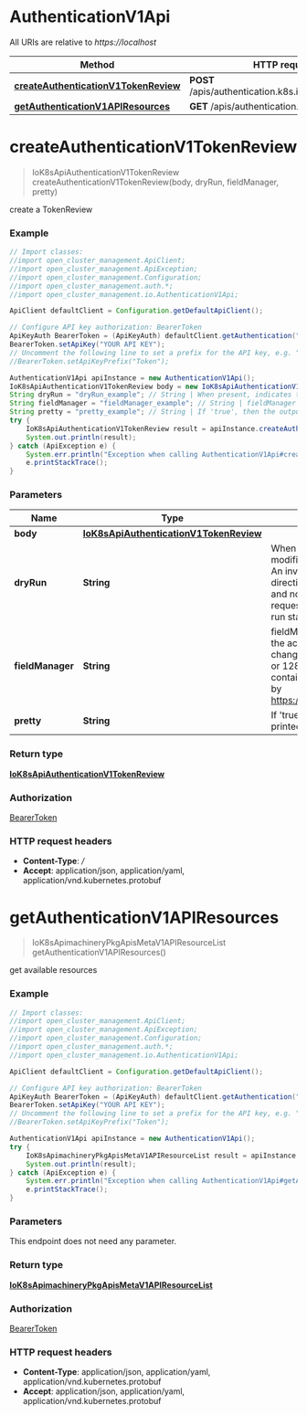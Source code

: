 # AuthenticationV1Api

All URIs are relative to *https://localhost*

Method | HTTP request | Description
------------- | ------------- | -------------
[**createAuthenticationV1TokenReview**](AuthenticationV1Api.md#createAuthenticationV1TokenReview) | **POST** /apis/authentication.k8s.io/v1/tokenreviews | 
[**getAuthenticationV1APIResources**](AuthenticationV1Api.md#getAuthenticationV1APIResources) | **GET** /apis/authentication.k8s.io/v1/ | 


<a name="createAuthenticationV1TokenReview"></a>
# **createAuthenticationV1TokenReview**
> IoK8sApiAuthenticationV1TokenReview createAuthenticationV1TokenReview(body, dryRun, fieldManager, pretty)



create a TokenReview

### Example
```java
// Import classes:
//import open_cluster_management.ApiClient;
//import open_cluster_management.ApiException;
//import open_cluster_management.Configuration;
//import open_cluster_management.auth.*;
//import open_cluster_management.io.AuthenticationV1Api;

ApiClient defaultClient = Configuration.getDefaultApiClient();

// Configure API key authorization: BearerToken
ApiKeyAuth BearerToken = (ApiKeyAuth) defaultClient.getAuthentication("BearerToken");
BearerToken.setApiKey("YOUR API KEY");
// Uncomment the following line to set a prefix for the API key, e.g. "Token" (defaults to null)
//BearerToken.setApiKeyPrefix("Token");

AuthenticationV1Api apiInstance = new AuthenticationV1Api();
IoK8sApiAuthenticationV1TokenReview body = new IoK8sApiAuthenticationV1TokenReview(); // IoK8sApiAuthenticationV1TokenReview | 
String dryRun = "dryRun_example"; // String | When present, indicates that modifications should not be persisted. An invalid or unrecognized dryRun directive will result in an error response and no further processing of the request. Valid values are: - All: all dry run stages will be processed
String fieldManager = "fieldManager_example"; // String | fieldManager is a name associated with the actor or entity that is making these changes. The value must be less than or 128 characters long, and only contain printable characters, as defined by https://golang.org/pkg/unicode/#IsPrint.
String pretty = "pretty_example"; // String | If 'true', then the output is pretty printed.
try {
    IoK8sApiAuthenticationV1TokenReview result = apiInstance.createAuthenticationV1TokenReview(body, dryRun, fieldManager, pretty);
    System.out.println(result);
} catch (ApiException e) {
    System.err.println("Exception when calling AuthenticationV1Api#createAuthenticationV1TokenReview");
    e.printStackTrace();
}
```

### Parameters

Name | Type | Description  | Notes
------------- | ------------- | ------------- | -------------
 **body** | [**IoK8sApiAuthenticationV1TokenReview**](IoK8sApiAuthenticationV1TokenReview.md)|  |
 **dryRun** | **String**| When present, indicates that modifications should not be persisted. An invalid or unrecognized dryRun directive will result in an error response and no further processing of the request. Valid values are: - All: all dry run stages will be processed | [optional]
 **fieldManager** | **String**| fieldManager is a name associated with the actor or entity that is making these changes. The value must be less than or 128 characters long, and only contain printable characters, as defined by https://golang.org/pkg/unicode/#IsPrint. | [optional]
 **pretty** | **String**| If &#39;true&#39;, then the output is pretty printed. | [optional]

### Return type

[**IoK8sApiAuthenticationV1TokenReview**](IoK8sApiAuthenticationV1TokenReview.md)

### Authorization

[BearerToken](../README.md#BearerToken)

### HTTP request headers

 - **Content-Type**: */*
 - **Accept**: application/json, application/yaml, application/vnd.kubernetes.protobuf

<a name="getAuthenticationV1APIResources"></a>
# **getAuthenticationV1APIResources**
> IoK8sApimachineryPkgApisMetaV1APIResourceList getAuthenticationV1APIResources()



get available resources

### Example
```java
// Import classes:
//import open_cluster_management.ApiClient;
//import open_cluster_management.ApiException;
//import open_cluster_management.Configuration;
//import open_cluster_management.auth.*;
//import open_cluster_management.io.AuthenticationV1Api;

ApiClient defaultClient = Configuration.getDefaultApiClient();

// Configure API key authorization: BearerToken
ApiKeyAuth BearerToken = (ApiKeyAuth) defaultClient.getAuthentication("BearerToken");
BearerToken.setApiKey("YOUR API KEY");
// Uncomment the following line to set a prefix for the API key, e.g. "Token" (defaults to null)
//BearerToken.setApiKeyPrefix("Token");

AuthenticationV1Api apiInstance = new AuthenticationV1Api();
try {
    IoK8sApimachineryPkgApisMetaV1APIResourceList result = apiInstance.getAuthenticationV1APIResources();
    System.out.println(result);
} catch (ApiException e) {
    System.err.println("Exception when calling AuthenticationV1Api#getAuthenticationV1APIResources");
    e.printStackTrace();
}
```

### Parameters
This endpoint does not need any parameter.

### Return type

[**IoK8sApimachineryPkgApisMetaV1APIResourceList**](IoK8sApimachineryPkgApisMetaV1APIResourceList.md)

### Authorization

[BearerToken](../README.md#BearerToken)

### HTTP request headers

 - **Content-Type**: application/json, application/yaml, application/vnd.kubernetes.protobuf
 - **Accept**: application/json, application/yaml, application/vnd.kubernetes.protobuf

